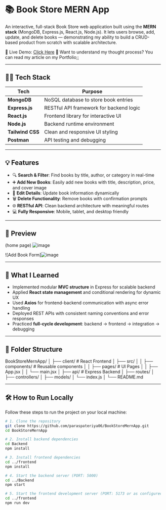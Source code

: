 # 📚 Book Store MERN App

An interactive, full-stack Book Store web application built using the **MERN stack** (MongoDB, Express.js, React.js, Node.js). It lets users browse, add, update, and delete books — demonstrating my ability to build a CRUD-based product from scratch with scalable architecture.

🚀 Live Demo: [Click Here](https://mooneybookstore.vercel.app/)
🧠 Want to understand my thought process? 
You can read my article on my Portfolio;;

---

## 👨‍💻 Tech Stack

| Tech | Purpose |
|------|---------|
| **MongoDB** | NoSQL database to store book entries |
| **Express.js** | RESTful API framework for backend logic |
| **React.js** | Frontend library for interactive UI |
| **Node.js** | Backend runtime environment |
| **Tailwind CSS** | Clean and responsive UI styling |
| **Postman** | API testing and debugging |

---

## 💡 Features

- 🔍 **Search & Filter**: Find books by title, author, or category in real-time
- ➕ **Add New Books**: Easily add new books with title, description, price, and cover image
- 📝 **Edit Details**: Update book information dynamically
- 🗑️ **Delete Functionality**: Remove books with confirmation prompts
- 🌐 **RESTful API**: Clean backend architecture with meaningful routes
- 💻 **Fully Responsive**: Mobile, tablet, and desktop friendly

---

## 📸 Preview
(home page)
![image](https://github.com/user-attachments/assets/55c19989-c7e9-463a-9395-f3cc4383e9ad)

![Add Book Form]![image](https://github.com/user-attachments/assets/01d2fc4f-7e9c-462a-bcee-fefc08b386b0)


---

## 🧠 What I Learned

- Implemented modular **MVC structure** in Express for scalable backend
- Applied **React state management** and conditional rendering for dynamic UX
- Used **Axios** for frontend-backend communication with async error handling
- Deployed REST APIs with consistent naming conventions and error responses
- Practiced **full-cycle development**: backend → frontend → integration → debugging

---

## 📁 Folder Structure
BookStoreMernApp/
│
├── client/ # React Frontend
│ ├── src/
│ │ ├── components/ # Reusable components
│ │ ├── pages/ # UI Pages
│ │ ├── App.jsx
│ │ └── main.jsx
│
├── api/ # Express Backend
│ ├── routes/
│ ├── controllers/
│ ├── models/
│ └── index.js
│
└── README.md  



---
## 🛠️ How to Run Locally

Follow these steps to run the project on your local machine:

```bash
# 1. Clone the repository
git clone https://github.com/paraspateriya06/BookStoreMernApp.git
cd BookStoreMernApp

# 2. Install backend dependencies
cd Backend
npm install

# 3. Install frontend dependencies
cd ../frontend
npm install

# 4. Start the backend server (PORT: 5000)
cd ../Backend
npm start

# 5. Start the frontend development server (PORT: 5173 or as configured)
cd ../frontend
npm run dev


